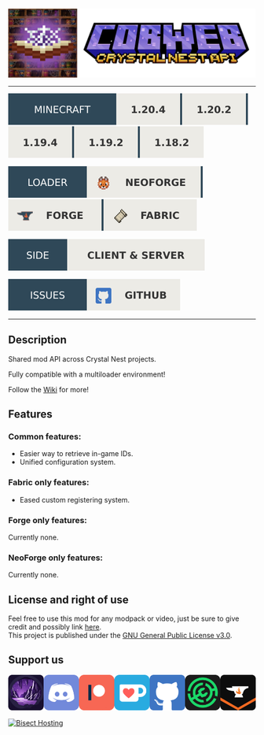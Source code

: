 ![Cobweb banner](https://raw.githubusercontent.com/crystal-nest/mod-fancy-assets/main/cobweb/banner.png "Cobweb banner")

---

![Minecraft](https://raw.githubusercontent.com/crystal-nest/mod-fancy-assets/main/minecraft/minecraft.svg "Minecraft")[![1.20.4](https://raw.githubusercontent.com/crystal-nest/mod-fancy-assets/main/minecraft/1-20-4.svg "1.20.4")](https://modrinth.com/mod/cobweb/versions?g=1.20.4)![Separator](https://raw.githubusercontent.com/crystal-nest/mod-fancy-assets/main/separator.svg)[![1.20.2](https://raw.githubusercontent.com/crystal-nest/mod-fancy-assets/main/minecraft/1-20-2.svg "1.20.2")](https://modrinth.com/mod/cobweb/versions?g=1.20.2)![Separator](https://raw.githubusercontent.com/crystal-nest/mod-fancy-assets/main/separator.svg)[![1.19.4](https://raw.githubusercontent.com/crystal-nest/mod-fancy-assets/main/minecraft/1-19-4.svg "1.19.4")](https://modrinth.com/mod/cobweb/versions?g=1.19.4)![Separator](https://raw.githubusercontent.com/crystal-nest/mod-fancy-assets/main/separator.svg)[![1.19.2](https://raw.githubusercontent.com/crystal-nest/mod-fancy-assets/main/minecraft/1-19-2.svg "1.19.2")](https://modrinth.com/mod/cobweb/versions?g=1.19.2)![Separator](https://raw.githubusercontent.com/crystal-nest/mod-fancy-assets/main/separator.svg)[![1.18.2](https://raw.githubusercontent.com/crystal-nest/mod-fancy-assets/main/minecraft/1-18-2.svg "1.18.2")](https://modrinth.com/mod/cobweb/versions?g=1.18.2)

![Loader](https://raw.githubusercontent.com/crystal-nest/mod-fancy-assets/main/loader/loader.svg "Loader")[![NeoForge](https://raw.githubusercontent.com/crystal-nest/mod-fancy-assets/main/loader/neoforge.svg "NeoForge")](https://modrinth.com/mod/cobweb/versions?l=neoforge)![Separator](https://raw.githubusercontent.com/crystal-nest/mod-fancy-assets/main/separator.svg)[![Forge](https://raw.githubusercontent.com/crystal-nest/mod-fancy-assets/main/loader/forge.svg "Forge")](https://modrinth.com/mod/cobweb/versions?l=forge)![Separator](https://raw.githubusercontent.com/crystal-nest/mod-fancy-assets/main/separator.svg)[![Fabric](https://raw.githubusercontent.com/crystal-nest/mod-fancy-assets/main/loader/fabric.svg "Fabric")](https://modrinth.com/mod/cobweb/versions?l=fabric)

![Overlay](https://raw.githubusercontent.com/crystal-nest/mod-fancy-assets/main/side/client-server.svg)

![Issues](https://raw.githubusercontent.com/crystal-nest/mod-fancy-assets/main/github/issues.svg "Issues")[![GitHub](https://raw.githubusercontent.com/crystal-nest/mod-fancy-assets/main/github/github.svg "GitHub")](https://github.com/crystal-nest/cobweb/issues)

---

## **Description**

Shared mod API across Crystal Nest projects.

Fully compatible with a multiloader environment!

Follow the [Wiki](https://github.com/Crystal-Nest/cobweb/wiki) for more!

## **Features**

### Common features:

- Easier way to retrieve in-game IDs.
- Unified configuration system.

### Fabric only features:

- Eased custom registering system.

### Forge only features:

Currently none.

### NeoForge only features:

Currently none.

## **License and right of use**

Feel free to use this mod for any modpack or video, just be sure to give credit and possibly link [here](https://github.com/crystal-nest/cobweb#readme).  
This project is published under the [GNU General Public License v3.0](https://github.com/crystal-nest/cobweb/blob/master/LICENSE).

## **Support us**

<a href="https://crystalnest.it"><img alt="Crystal Nest Website" src="https://raw.githubusercontent.com/crystal-nest/mod-fancy-assets/main/crystal-nest/pic512.png" width="14.286%"></a><a href="https://discord.gg/BP6EdBfAmt"><img alt="Discord" src="https://raw.githubusercontent.com/crystal-nest/mod-fancy-assets/main/discord/discord512.png" width="14.286%"></a><a href="https://www.patreon.com/crystalspider"><img alt="Patreon" src="https://raw.githubusercontent.com/crystal-nest/mod-fancy-assets/main/patreon/patreon512.png" width="14.286%"></a><a href="https://ko-fi.com/crystalspider"><img alt="Ko-fi" src="https://raw.githubusercontent.com/crystal-nest/mod-fancy-assets/main/kofi/kofi512.png" width="14.286%"></a><a href="https://github.com/Crystal-Nest"><img alt="Our other projects" src="https://raw.githubusercontent.com/crystal-nest/mod-fancy-assets/main/github/github512.png" width="14.286%"><a href="https://modrinth.com/organization/crystal-nest"><img alt="Modrinth" src="https://raw.githubusercontent.com/crystal-nest/mod-fancy-assets/main/modrinth/modrinth512.png" width="14.286%"></a><a href="https://www.curseforge.com/members/crystalspider/projects"><img alt="CurseForge" src="https://raw.githubusercontent.com/crystal-nest/mod-fancy-assets/main/curseforge/curseforge512.png" width="14.286%"></a>

[![Bisect Hosting](https://www.bisecthosting.com/partners/custom-banners/d559b544-474c-4109-b861-1b2e6ca6026a.webp "Bisect Hosting")](https://bisecthosting.com/crystalspider)

